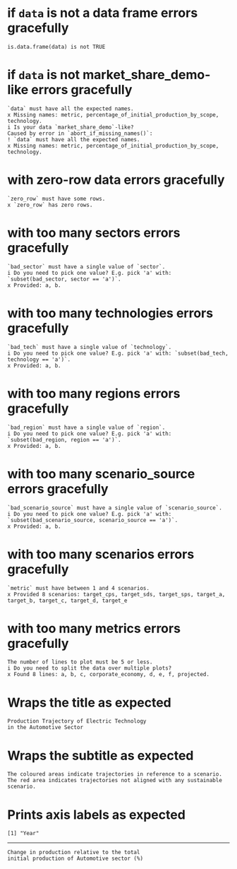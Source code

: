 # if `data` is not a data frame errors gracefully

    is.data.frame(data) is not TRUE

# if `data` is not market_share_demo-like errors gracefully

    `data` must have all the expected names.
    x Missing names: metric, percentage_of_initial_production_by_scope, technology.
    i Is your data `market_share_demo`-like?
    Caused by error in `abort_if_missing_names()`:
    ! `data` must have all the expected names.
    x Missing names: metric, percentage_of_initial_production_by_scope, technology.

# with zero-row data errors gracefully

    `zero_row` must have some rows.
    x `zero_row` has zero rows.

# with too many sectors errors gracefully

    `bad_sector` must have a single value of `sector`.
    i Do you need to pick one value? E.g. pick 'a' with: `subset(bad_sector, sector == 'a')`.
    x Provided: a, b.

# with too many technologies errors gracefully

    `bad_tech` must have a single value of `technology`.
    i Do you need to pick one value? E.g. pick 'a' with: `subset(bad_tech, technology == 'a')`.
    x Provided: a, b.

# with too many regions errors gracefully

    `bad_region` must have a single value of `region`.
    i Do you need to pick one value? E.g. pick 'a' with: `subset(bad_region, region == 'a')`.
    x Provided: a, b.

# with too many scenario_source errors gracefully

    `bad_scenario_source` must have a single value of `scenario_source`.
    i Do you need to pick one value? E.g. pick 'a' with: `subset(bad_scenario_source, scenario_source == 'a')`.
    x Provided: a, b.

# with too many scenarios errors gracefully

    `metric` must have between 1 and 4 scenarios.
    x Provided 8 scenarios: target_cps, target_sds, target_sps, target_a, target_b, target_c, target_d, target_e

# with too many metrics errors gracefully

    The number of lines to plot must be 5 or less.
    i Do you need to split the data over multiple plots?
    x Found 8 lines: a, b, c, corporate_economy, d, e, f, projected.

# Wraps the title as expected

    Production Trajectory of Electric Technology
    in the Automotive Sector

# Wraps the subtitle as expected

    The coloured areas indicate trajectories in reference to a scenario.
    The red area indicates trajectories not aligned with any sustainable scenario.

# Prints axis labels as expected

    [1] "Year"

---

    Change in production relative to the total
    initial production of Automotive sector (%)

